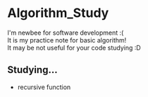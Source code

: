 # Algorithm_Study

I'm newbee for software development :(\
It is my practice note for basic algorithm!\
It may be not useful for your code studying :D

## Studying...
- recursive function
